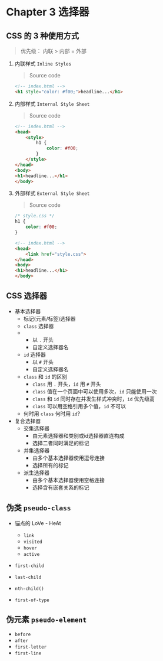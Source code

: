 # Chapter 3 选择器

## CSS 的 3 种使用方式

> 优先级： 内联 > 内部 = 外部

1. 内联样式 `Inline Styles`

    > Source code
    
    ```html
    <!-- index.html -->
    <h1 style="color: #f00;">headline...</h1>
    ```

2. 内部样式 `Internal Style Sheet`

    > Source code
    
    ```html
    <!-- index.html -->
    <head>
        <style>
            h1 {
                color: #f00;
            }
        </style>
    </head>
    <body>
    <h1>headline...</h1>
    </body>
    ```

3. 外部样式 `External Style Sheet`

    > Source code
    
    ```css
    /* style.css */
    h1 {
        color: #f00;
    }
    ```
    
    ```html
    <!-- index.html -->
    <head>
        <link href="style.css">
    </head>
    <body>
    <h1>headline...</h1>
    </body>
    ``` 

## CSS 选择器

- 基本选择器
    - 标记(元素/标签)选择器
    - `class` 选择器
    - - 以 `.` 开头
      - 自定义选择器名
    - `id` 选择器
      - 以 `#` 开头
      - 自定义选择器名
    - `class` 和 `id` 的区别
      - `class` 用 `.` 开头，`id` 用 `#` 开头
      - `class` 值在一个页面中可以使用多次，`id` 只能使用一次
      - `class` 和 `id` 同时存在并发生样式冲突时，`id` 优先级高
      - `class` 可以用空格引用多个值，`id` 不可以
    - 何时用 `class` 何时用 `id`?
- 复合选择器
    - 交集选择器
      - 由元素选择器和类别或id选择器直连构成
      - 选择二者同时满足的标记
    - 并集选择器
      - 由多个基本选择器使用逗号连接
      - 选择所有的标记
    - 派生选择器
      - 由多个基本选择器使用空格连接
      - 选择含有嵌套关系的标记
    
## 伪类 `pseudo-class`

- 锚点的 LoVe - HeAt
    
  - `link`
  - `visited`
  - `hover`
  - `active`
- `first-child` 
- `last-child`
- `nth-child()`
- `first-of-type`
 

    
## 伪元素 `pseudo-element`
  - `before`
  - `after`
  - `first-letter`
  - `first-line`


